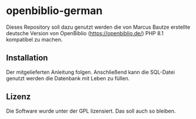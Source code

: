 # openbiblio-german

Dieses Repository soll dazu genutzt werden die von Marcus Bautze erstellte deutsche Version von OpenBiblio (https://openbiblio.de/) PHP 8.1 kompatibel zu machen.

## Installation
Der mitgelieferten Anleitung folgen. Anschließend kann die SQL-Datei genutzt werden die Datenbank mit Leben zu füllen.

## Lizenz
Die Software wurde unter der GPL lizensiert. Das soll auch so bleiben.
